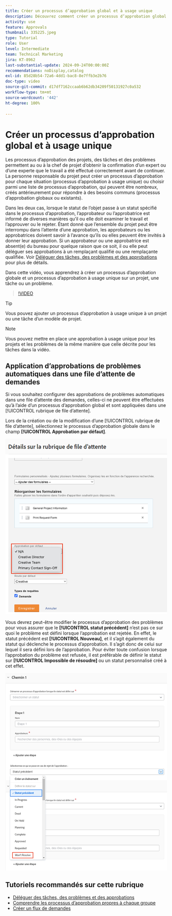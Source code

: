 ```yaml
---
title: Créer un processus d’approbation global et à usage unique
description: Découvrez comment créer un processus d’approbation global et à usage unique pour un projet, une tâche ou un problème.
activity: use
feature: Approvals
thumbnail: 335225.jpeg
type: Tutorial
role: User
level: Intermediate
team: Technical Marketing
jira: KT-8962
last-substantial-update: 2024-09-24T00:00:00Z
recommendations: noDisplay,catalog
exl-id: 85d28b54-72a6-4dd1-bac8-8e7ffb3e2b76
doc-type: video
source-git-commit: d17df7162ccaab6b62db34209f50131927c0a532
workflow-type: tm+mt
source-wordcount: '442'
ht-degree: 100%

---
```


# Créer un processus d’approbation global et à usage unique

Les processus d’approbation des projets, des tâches et des problèmes permettent au ou à la chef de projet d’obtenir la confirmation d’un expert ou d’une experte que le travail a été effectué correctement avant de continuer. La personne responsable du projet peut créer un processus d’approbation pour chaque situation (processus d’approbation à usage unique) ou choisir parmi une liste de processus d’approbation, qui peuvent être nombreux, créés antérieurement pour répondre à des besoins communs (processus d’approbation globaux ou existants).

Dans les deux cas, lorsque le statut de l’objet passe à un statut spécifié dans le processus d’approbation, l’approbateur ou l’approbatrice est informé de diverses manières qu’il ou elle doit examiner le travail et l’approuver ou le rejeter. Étant donné que l’ensemble du projet peut être interrompu dans l’attente d’une approbation, les approbateurs ou les approbatrices doivent savoir à l’avance qu’ils ou elles peuvent être invités à donner leur approbation. Si un approbateur ou une approbatrice est absent(e) du bureau pour quelque raison que ce soit, il ou elle peut déléguer ses approbations à un remplaçant qualifié ou une remplaçante qualifiée. Voir [Déléguer des tâches, des problèmes et des approbations](/help/manage-work/approval-processes-and-milestone-paths/delegate-approvals.md) pour plus de détails.

Dans cette vidéo, vous apprendrez à créer un processus d’approbation globale et un processus d’approbation à usage unique sur un projet, une tâche ou un problème.

>[!VIDEO](https://video.tv.adobe.com/v/335225/?quality=12&learn=on&enablevpops)

>[!TIP]
>
>Vous pouvez ajouter un processus d’approbation à usage unique à un projet ou une tâche d’un modèle de projet.

>[!NOTE]
>
>Vous pouvez mettre en place une approbation à usage unique pour les projets et les problèmes de la même manière que celle décrite pour les tâches dans la vidéo.

## Application d’approbations de problèmes automatiques dans une file d’attente de demandes

Si vous souhaitez configurer des approbations de problèmes automatiques dans une file d’attente des demandes, celles-ci ne peuvent être effectuées qu’à l’aide d’un processus d’approbation global et sont appliquées dans une [!UICONTROL rubrique de file d’attente].

Lors de la création ou de la modification d’une [!UICONTROL rubrique de file d’attente], sélectionnez le processus d’approbation globale dans le champ **[!UICONTROL Approbation par défaut]**.

![Image montrant comment sélectionner un processus d’approbation par défaut dans une rubrique de file d’attente](assets/automatic-issue-approval-1.png)

Vous devrez peut-être modifier le processus d’approbation des problèmes pour vous assurer que le **[!UICONTROL statut précédent]** n’est pas ce sur quoi le problème est défini lorsque l’approbation est rejetée. En effet, le statut précédent est **[!UICONTROL Nouveau]**, et il s’agit également du statut qui déclenche le processus d’approbation. Il s’agit donc de celui sur lequel il sera défini lors de l’approbation. Pour éviter toute confusion lorsque l’approbation du problème est refusée, il est préférable de définir le statut sur **[!UICONTROL Impossible de résoudre]** ou un statut personnalisé créé à cet effet.

![Image montrant la modification du statut à utiliser lorsque le problème est rejeté](assets/automatic-issue-approval-2.png)


## Tutoriels recommandés sur cette rubrique

* [Déléguer des tâches, des problèmes et des approbations](/help/manage-work/approval-processes-and-milestone-paths/delegate-approvals.md)
* [Comprendre les processus d’approbation propres à chaque groupe](/help/administration-and-setup/approval-processes-and-milestone-paths/group-specific-approval-processes.md)
* [Créer un flux de demandes](/help/manage-work/request-queues/create-a-request-flow.md)

